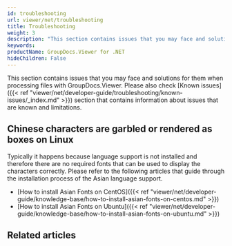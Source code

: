 ```yaml
---
id: troubleshooting
url: viewer/net/troubleshooting
title: Troubleshooting
weight: 3
description: "This section contains issues that you may face and solutions for them when processing files with GroupDocs.Viewer."
keywords: 
productName: GroupDocs.Viewer for .NET
hideChildren: False
---
```

This section contains issues that you may face and solutions for them when processing files with GroupDocs.Viewer. Please also check [Known issues]({{< ref "viewer/net/developer-guide/troubleshooting/known-issues/_index.md" >}}) section that contains information about issues that are known and limitations.


## Chinese characters are garbled or rendered as boxes on Linux

Typically it happens because language support is not installed and therefore there are no required fonts that can be used to display the characters correctly. Please refer to the following articles that guide through the installation process of the Asian language support.

*   [How to install Asian Fonts on CentOS]({{< ref "viewer/net/developer-guide/knowledge-base/how-to-install-asian-fonts-on-centos.md" >}})
*   [How to install Asian Fonts on Ubuntu]({{< ref "viewer/net/developer-guide/knowledge-base/how-to-install-asian-fonts-on-ubuntu.md" >}})

## Related articles
